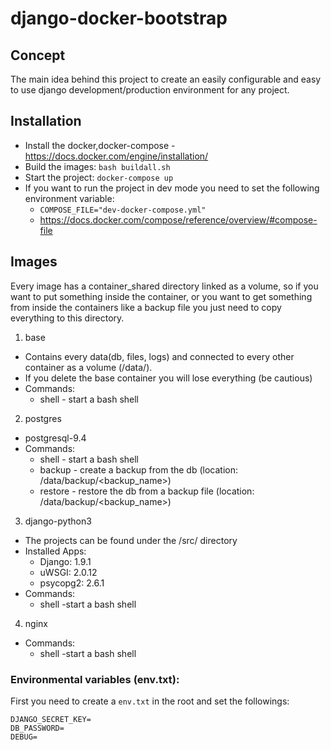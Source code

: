 # django-docker-bootstrap

## Concept
The main idea behind this project to create an easily configurable and easy to use django
development/production environment for any project.

## Installation
* Install the docker,docker-compose - https://docs.docker.com/engine/installation/
* Build the images: ```bash buildall.sh```
* Start the project: ```docker-compose up ```
* If you want to run the project in dev mode you need to set the following environment variable:         
    * ```COMPOSE_FILE="dev-docker-compose.yml"```
    * https://docs.docker.com/compose/reference/overview/#compose-file

## Images
Every image has a container_shared directory linked as a volume, so if you want to put something inside the container, or
you want to get something from inside the containers like a backup file you just need to copy everything to this directory.

1. base
 * Contains every data(db, files, logs) and connected to every other container as a volume (/data/).
 * If you delete the base container you will lose everything (be cautious)
 * Commands:
   * shell - start a bash shell
2. postgres
 * postgresql-9.4
 * Commands:
    * shell - start a bash shell
    * backup - create a backup from the db (location: /data/backup/<backup_name>)
    * restore - restore the db from a backup file (location: /data/backup/<backup_name>)
3. django-python3
 * The projects can be found under the /src/ directory
 * Installed Apps:
    * Django: 1.9.1
    * uWSGI: 2.0.12
    * psycopg2: 2.6.1
 * Commands:
   * shell -start a bash shell
4. nginx
 * Commands:
   * shell -start a bash shell

### Environmental variables (env.txt):
First you need to create a ```env.txt``` in the root and set the followings:
```
DJANGO_SECRET_KEY=
DB_PASSWORD=
DEBUG=
```
